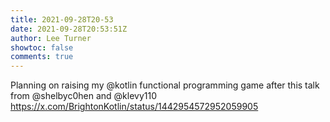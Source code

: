```yaml
---
title: 2021-09-28T20-53
date: 2021-09-28T20:53:51Z
author: Lee Turner
showtoc: false
comments: true
---
```


Planning on raising my @kotlin functional programming game after this talk from @shelbyc0hen and @klevy110 https://x.com/BrightonKotlin/status/1442954572952059905


